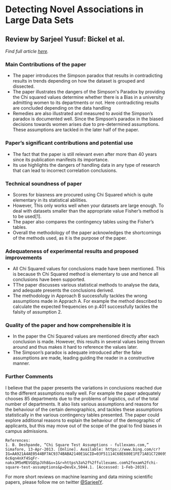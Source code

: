 # Detecting Novel Associations in Large Data Sets

## Review by Sarjeel Yusuf: Bickel et al.

_Find full article [here](http://science.sciencemag.org/content/187/4175/398)._

### Main Contributions of the paper

- The paper introduces the Simpson paradox that results in contradicting results in trends depending on how the dataset is grouped and dissected.
- The paper illustrates the dangers of the Simpson's Paradox by providing the Chi squared values determine whether there is a Bias in a university admitting women to its departments or not. Here contradicting results are concluded depending on the data handling
- Remedies are also illustrated and measured to avoid the Simpson’s paradox is documented well. Since the Simpson’s paradox in the biased decisions towards women arises due to pre-determined assumptions. These assumptions are tackled in the later half of the paper.

### Paper’s significant contributions and potential use

- The fact that the paper is still relevant even after more than 40 years since its publication manifests its importance.
- Its use highlights the dangers of handling data in any type of research that can lead to incorrect correlation conclusions.

### Technical soundness of paper

- Scores for biasness are procured using Chi Squared which is quite elementary in its statistical abilities.
- However, This only works well when your datasets are large enough. To deal with datasets smaller than the appropriate value Fisher’s method is to be used[1].
- The paper also compares the contingency tables using the Fisher’s tables.
- Overall the methodology of the paper acknowledges the shortcomings of the methods used, as it is the purpose of the paper.

### Adequateness of experimental results and proposed improvements

- All Chi Squared values for conclusions made have been mentioned. This is because th Chi Squared method is elementary to use and hence all conclusions have been supported.
- TThe paper discusses various statistical methods to analyse the data, and adequate presents the conclusions derived.
- The methodology in Approach B successfully tackles the wrong assumptions made in Apprach A. For example the method described to calculate the expected frequencies on p.401 successfully tackles the falsity of assumption 2.

### Quality of the paper and how comprehensible it is

- In the paper the Chi Squared values are mentioned directly after each conclusion is made. However, this results in several values being thrown around and thus makes it hard to reference the values later.
- The Simpson’s paradox is adequate introduced after the false assumptions are made, leading guiding the reader in a constructive manner.

### Further Comments

I believe that the paper presents the variations in conclusions reached due to the different assumptions really well. For example the paper adequately chooses 85 departments due to the problems of logistics, out of the total number of departments. It also lists various assumptions and reasons for the behaviour of the certain demographics, and tackles these assumptions statistically in the various contingency tables presented. The paper could explore additional reasons to explain the behaviour of the demographic of applicants, but this may move out of the scope of the goal to find biases in campus admissions.

```
References:
1. B. Deshpande, “Chi Square Test Assumptions - fullexams.com,” Simafore, 13-Apr-2013. [Online]. Available: https://www.bing.com/cr?IG=AA921A4AE0544BF7AC9374BABA2140E1&CID=03F51114C68E680E1FE71A81C7286953&rd=1&h=KWgH820s5 6c6qn4nXf4SqFr-nakx3M5eMEVGQSpJVh8&v=1&r=https%3a%2f%2ffullexams.com%2fexam%2fchi-square-test-assumptions&p=DevEx,5044.1. [Accessed: 1-Feb-2019].

```

For more short reviews on machine learning and data mining scientific papers, please follow me on twitter [@SarjeelY](https://twitter.com/SarjeelY).
